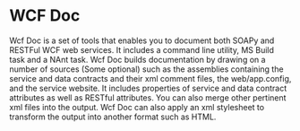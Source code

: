 WCF Doc
=============

Wcf Doc is a set of tools that enables you to document both SOAPy and RESTFul WCF web services. It includes a command line utility, MS Build task and a NAnt task. Wcf Doc builds documentation by drawing on a number of sources (Some optional) such as the assemblies containing the service and data contracts and their xml comment files, the web/app.config, and the service website. It includes properties of service and data contract attributes as well as RESTful attributes. You can also merge other pertinent xml files into the output. Wcf Doc can also apply an xml stylesheet to transform the output into another format such as HTML. 
